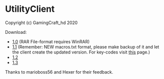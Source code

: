 # UtilityClient
Copyright (c) GamingCraft_hd 2020

Download:
- [1.0](./UtilityClient-1.0.rar) (RAR File-format requires WinRAR)
- [1.1](./UtilityClient-1.1.zip) (Remember: NEW macros.txt format, please make backup of it and let the client create the updated version. For key-codes visit [this](https://minecraft.gamepedia.com/Key_codes) page.)
- [1.2](./UtilityClient-1.2.zip)
- [1.3](./UtilityClient-1.3.zip)

Thanks to marioboss56 and Hexer for their feedback.

